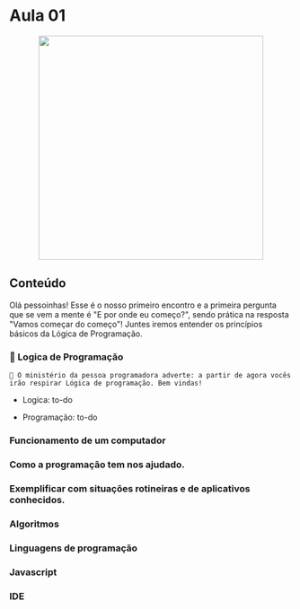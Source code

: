 # Aula 01

<p align="center">
  <img width="400" src="https://media.tenor.com/5DRA1RGJ4ocAAAAC/start-gravityfalls.gif">
</p> 

## Conteúdo
Olá pessoinhas! Esse é o nosso primeiro encontro e a primeira pergunta que se vem a mente é "E por onde eu começo?", sendo prática na resposta "Vamos começar do começo"! Juntes iremos entender os princípios básicos da Lógica de Programação.

### 🤯 Logica de Programação 
  `
   💫 O ministério da pessoa programadora adverte: a partir de agora vocês irão respirar Lógica de programação. Bem vindas! 
  `
  
  - Logica: to-do
    
  - Programação: to-do

### Funcionamento de um computador


### Como a programação tem nos ajudado. 


### Exemplificar com situações rotineiras e de aplicativos conhecidos. 


### Algoritmos


### Linguagens de programação


### Javascript


### IDE
